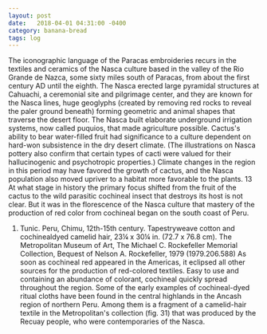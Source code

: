 ```yaml
---
layout: post
date:   2018-04-01 04:31:00 -0400
category: banana-bread
tags: log
---
```

The iconographic language of the Paracas embroi­deries recurs in the textiles and ceramics of the Nasca culture based in the valley of the Rio Grande de Nazca, some sixty miles south of Paracas, from about the first century AD until the eighth. The Nasca erected large pyramidal structures at Cahuachi, a ceremonial site and pilgrimage center, and they are known for the Nasca lines, huge geoglyphs (created by removing red rocks to reveal the paler ground beneath) forming geometric and animal shapes that traverse the desert floor.<!--excerpt--> The Nasca built elaborate underground irriga­tion systems, now called puquios, that made agricul­ture possible. Cactus's ability to bear water-filled fruit had significance to a culture dependent on hard-won subsistence in the dry desert climate. (The illustra­tions on Nasca pottery also confirm that certain types of cacti were valued for their hallucinogenic and psy­chotropic properties.) Climate changes in the region in this period may have favored the growth of cactus, and the Nasca population also moved upriver to a habi­tat more favorable to the plants. 13 At what stage in history the primary focus shifted from the fruit of the cactus to the wild parasitic cochineal insect that destroys its host is not clear. But it was in the florescence of the Nasca culture that mastery of the production of red color from cochineal began on the south coast of Peru.

1. Tunic. Peru, Chimu, 12th-15th century. Tapestry­weave cotton and cochineal­dyed camelid hair, 23¼ x 30¼ in. (72.7 x 76.8 cm). The Metropolitan Museum of Art, The Michael C. Rockefeller Memorial Collection, Bequest of Nelson A. Rockefeller, 1979 (1979.206.588)
As soon as cochineal red appeared in the Ameri­cas, it eclipsed all other sources for the production of red-colored textiles. Easy to use and containing an abundance of colorant, cochineal quickly spread throughout the region. Some of the early examples of cochineal-dyed ritual cloths have been found in the central highlands in the Ancash region of north­ern Peru. Among them is a fragment of a camelid-hair textile in the Metropolitan's collection (fig. 31) that was produced by the Recuay people, who were con­temporaries of the Nasca.